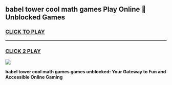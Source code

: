 
## babel tower cool math games Play Online 👋 Unblocked Games
<h3>
<a href="https://news.freeplayer.one?title=babel_tower_cool_math_games&ref=17CMG">CLICK TO PLAY</a></h3>
<hr>

<h3>
<a href="https://news.freeplayer.one?title=babel_tower_cool_math_games&ref=17CMG">CLICK 2 PLAY</a>
  
</h3>

<a href="https://news.freeplayer.one?title=babel_tower_cool_math_games&ref=17CMG/"><img src="https://clearcache.store/games.png"></a>


**babel tower cool math games games unblocked: Your Gateway to Fun and Accessible Online Gaming**
